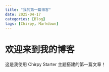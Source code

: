 ```yaml
---
title: "我的第一篇博客"
date: 2025-04-17
categories: [Blog]
tags: [Chirpy, Markdown]
---
```


# 欢迎来到我的博客

这是我使用 Chirpy Starter 主题搭建的第一篇文章！
